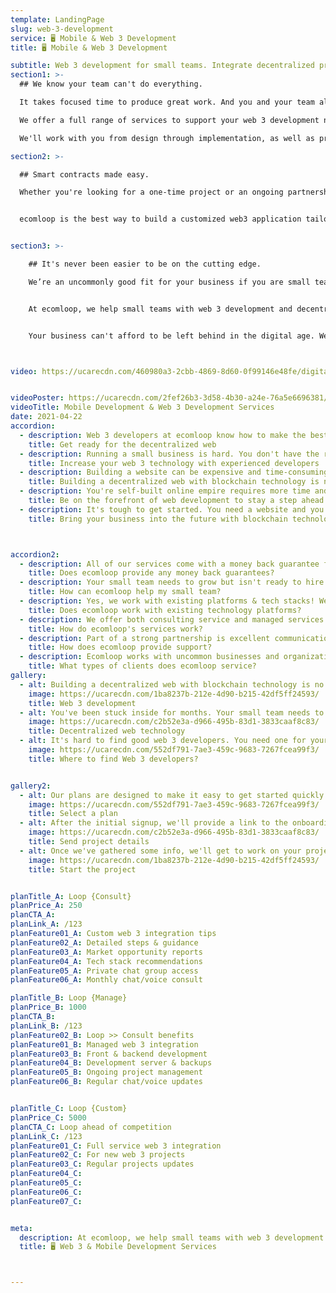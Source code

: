 ```yaml
---
template: LandingPage
slug: web-3-development
service: 🖥️ Mobile & Web 3 Development
title: 🖥️ Mobile & Web 3 Development

subtitle: Web 3 development for small teams. Integrate decentralized protocols for the next phase of the web.
section1: >-
  ## We know your team can't do everything.

  It takes focused time to produce great work. And you and your team already have your hands full.

  We offer a full range of services to support your web 3 development needs.

  We'll work with you from design through implementation, as well as provide ongoing maintenance and updates for the life of your project.

section2: >-

  ## Smart contracts made easy.

  Whether you're looking for a one-time project or an ongoing partnership, we'll create custom solutions that suit your needs perfectly


  ecomloop is the best way to build a customized web3 application tailored to your business needs and we offer a free consultation with one of our experts.


section3: >-

    ## It's never been easier to be on the cutting edge.

    We’re an uncommonly good fit for your business if you are small team looking to integrate web 3 services in your project.  


    At ecomloop, we help small teams with web 3 development and decentralized technology integration for their website. It’s never been easier to be on the cutting edge of technological innovation without having a PhD in computer science.


    Your business can't afford to be left behind in the digital age. We offer a full range of services to support your web 3 development needs. Get in touch today to start your {next phase} project.



video: https://ucarecdn.com/460980a3-2cbb-4869-8d60-0f99146e48fe/digitalmarketingservicesforecommerce.mp4


videoPoster: https://ucarecdn.com/2fef26b3-3d58-4b30-a24e-76a5e6696381/
videoTitle: Mobile Development & Web 3 Development Services
date: 2021-04-22
accordion:
  - description: Web 3 developers at ecomloop know how to make the best out of blockchain technology. We are a world-class web 3 development company with expertise in developing decentralized applications and integrating blockchain into your website. Running a small business is hard. You don't have the resources of a big company, but you still need a website to be competitive. ecomloop offers decentralized web 3 development and expert service for your project needs.
    title: Get ready for the decentralized web
  - description: Running a small business is hard. You don't have the resources of a big company, but you still need a website to be competitive. ecomloop offers decentralized web 3 development and expert service for your project needs. You're a small team with big ideas. Building your website shouldn't be the bottleneck for scaling your business. ecomloop uses web 3 technology to make it easy and secure for you to start an online store, today.
    title: Increase your web 3 technology with experienced developers
  - description: Building a website can be expensive and time-consuming. But now you don't have to hire an agency, we'll build your site for you. ecomloop is built by experienced web 3 developers so it's integrated with decentralized technology and more secure than ever before.
    title: Building a decentralized web with blockchain technology is no easy task
  - description: You're self-built online empire requires more time and skills than you have. ecomloop provides mobile and web 3 development services so that you can spend less time managing your site and focus on what you do best.
    title: Be on the forefront of web development to stay a step ahead
  - description: It's tough to get started. You need a website and you don't know how to code. ecomloop lets your small team add web 3 technology with ease.
    title: Bring your business into the future with blockchain technology



accordion2:
  - description: All of our services come with a money back guarantee for new clients. Our goal is to build long-term relationships and help your small team achieve long-term success. If you aren't satisfied with any of the services provided, contact us within 10 days for a full refund.
    title: Does ecomloop provide any money back guarantees?
  - description: Your small team needs to grow but isn't ready to hire a new developer or digital strategy manager. ecomloop's experienced team is here to help you find the right solutions fast. We'll work as your partner to develop and execute a strategy for digital success.
    title: How can ecomloop help my small team?
  - description: Yes, we work with existing platforms & tech stacks! We've worked with a countless number of tech tools, SAAS apps, plugins, extensions, APIs and more. We're happy to work with your business' existing tech and processes. Depending on the situation, we can integrate with existing tech or work to replace and consolidate technologies.
    title: Does ecomloop work with existing technology platforms?
  - description: We offer both consulting service and managed services on a monthly basis. With managed services, we do the work to implement changes. With consulting, we advise you on the updates and next steps. In both cases, plans may be canceled at any time. Please cancel plans 7 days in advance of renewal by email or live chat.
    title: How do ecomloop's services work?
  - description: Part of a strong partnership is excellent communication. We offer live chat and fast email support, as well as scheduled voice/video calls. Reach out and we'll quickly reply with the info you need. We're here for you, and most importantly, we want to be a partner in your success.
    title: How does ecomloop provide support?
  - description: Ecomloop works with uncommon businesses and organizations in a range of industries. We've worked with home decor brands, industrial supply businesses, online medicine startups, dozens of consumer product goods businesses, real estate companies and more. Every industry can benefit from well executed mobile and web 3 development services, whether for a new or existing website project.
    title: What types of clients does ecomloop service?
gallery:
  - alt: Building a decentralized web with blockchain technology is no easy task. We’ve got your back.
    image: https://ucarecdn.com/1ba8237b-212e-4d90-b215-42df5ff24593/
    title: Web 3 development
  - alt: You've been stuck inside for months. Your small team needs to grow but the developer talent is scarce. ecomloop's expert web 3 developers will integrate blockchain technology on your website and help you find the right talent fast.
    image: https://ucarecdn.com/c2b52e3a-d966-495b-83d1-3833caaf8c83/
    title: Decentralized web technology
  - alt: It's hard to find good web 3 developers. You need one for your decentralized website, but you can't afford a team of them. ecomloop is a decentralized web3 development company with the skills and expertise you need at an affordable price.
    image: https://ucarecdn.com/552df791-7ae3-459c-9683-7267fcea99f3/
    title: Where to find Web 3 developers?


gallery2:
  - alt: Our plans are designed to make it easy to get started quickly. We know you have better ways to use your time and want to make it simple. Review the details of the service plans and find the one that fits. Rest assured knowing you can always change your plan later on. Plans may be cancelled at anytime, though we aim to form long-term client relationships and work together for years!
    image: https://ucarecdn.com/552df791-7ae3-459c-9683-7267fcea99f3/
    title: Select a plan
  - alt: After the initial signup, we'll provide a link to the onboarding form to learn more about your project. We'll collect information some simple information including the current status, website address, and goals. You won't need to install any tracking codes or provide any admin access at this point. Don't worry if you don't have everything. You can always submit more information later.
    image: https://ucarecdn.com/c2b52e3a-d966-495b-83d1-3833caaf8c83/
    title: Send project details
  - alt: Once we've gathered some info, we'll get to work on your project and providing initial feedback. We'll map out a recommended plan of action, then discuss with you. Depending upon your plan, we'll put that plan into place or help to guide you.
    image: https://ucarecdn.com/1ba8237b-212e-4d90-b215-42df5ff24593/
    title: Start the project


planTitle_A: Loop {Consult}
planPrice_A: 250
planCTA_A:
planLink_A: /123
planFeature01_A: Custom web 3 integration tips
planFeature02_A: Detailed steps & guidance
planFeature03_A: Market opportunity reports
planFeature04_A: Tech stack recommendations  
planFeature05_A: Private chat group access
planFeature06_A: Monthly chat/voice consult

planTitle_B: Loop {Manage}
planPrice_B: 1000
planCTA_B:
planLink_B: /123
planFeature02_B: Loop >> Consult benefits
planFeature01_B: Managed web 3 integration
planFeature03_B: Front & backend development
planFeature04_B: Development server & backups  
planFeature05_B: Ongoing project management
planFeature06_B: Regular chat/voice updates


planTitle_C: Loop {Custom}
planPrice_C: 5000
planCTA_C: Loop ahead of competition
planLink_C: /123
planFeature01_C: Full service web 3 integration
planFeature02_C: For new web 3 projects
planFeature03_C: Regular projects updates
planFeature04_C:
planFeature05_C:
planFeature06_C:
planFeature07_C:


meta:
  description: At ecomloop, we help small teams with web 3 development and decentralized technology integration for their website. It’s never been easier to be on the cutting edge of technological innovation.
  title: 🖥️ Web 3 & Mobile Development Services



---
```

